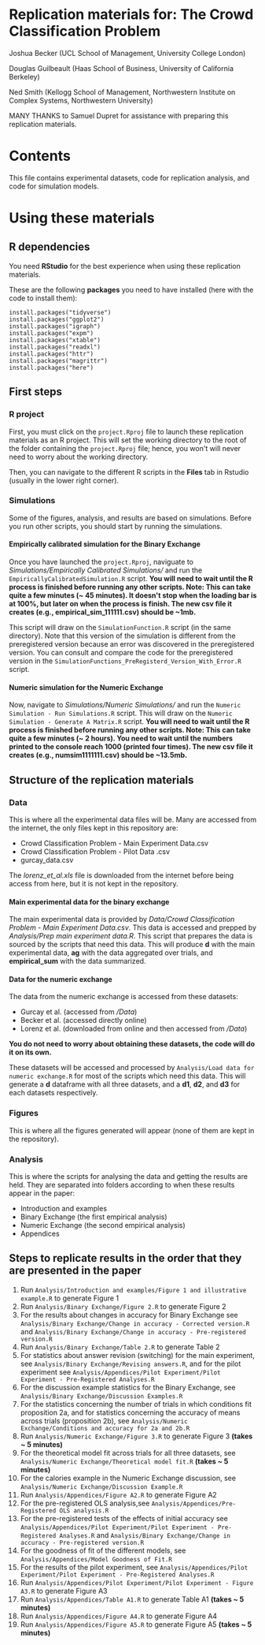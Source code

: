 # Replication materials for:  The Crowd Classification Problem
Joshua Becker (UCL School of Management, University College London) 

Douglas Guilbeault (Haas School of Business, University of California Berkeley) 

Ned Smith (Kellogg School of Management, Northwestern Institute on Complex Systems, Northwestern University) 

MANY THANKS to Samuel Dupret for assistance with preparing this replication materials.

# Contents

This file contains experimental datasets, code for replication analysis, and code for simulation models.

# Using these materials

## R dependencies

You need **RStudio** for the best experience when using these replication materials. 

These are the following **packages** you need to have installed (here with the code to install them):
```
install.packages("tidyverse")
install.packages("ggplot2")
install.packages("igraph")
install.packages("expm")
install.packages("xtable")
install.packages("readxl")
install.packages("httr")
install.packages("magrittr")
install.packages("here")
```

## First steps

### R project

First, you must click on the ```project.Rproj``` file to launch these replication materials as an R project. This will set the working directory to the root of the folder containing the ```project.Rproj``` file; hence, you won't will never need to worry about the working directory.

Then, you can navigate to the different R scripts in the **Files** tab in Rstudio (usually in the lower right corner).

### Simulations

Some of the figures, analysis, and results are based on simulations. Before you run other scripts, you should start by running the simulations.

#### Empirically calibrated simulation for the Binary Exchange

Once you have launched the ```project.Rproj```, naviguate to *Simulations/Empirically Calibrated Simulations/* and run the ```EmpiricallyCalibratedSimulation.R``` script. **You will need to wait until the R process is finished before running any other scripts. Note: This can take quite a few minutes (~ 45 minutes). It doesn't stop when the loading bar is at 100%, but later on when the process is finish. The new csv file it creates (e.g., empirical_sim_111111.csv) should be ~1mb.**

This script will draw on the ```SimulationFunction.R``` script (in the same directory). Note that this version of the simulation is different from the preregistered version because an error was discovered in the preregistered version. You can consult and compare the code for the preregistered version in the ```SimulationFunctions_PreRegisterd_Version_With_Error.R``` script.

#### Numeric simulation for the Numeric Exchange

Now, navigate to *Simulations/Numeric Simulations/* and run the ```Numeric Simulation - Run Simulations.R``` script. This will draw on the ```Numeric Simulation - Generate A Matrix.R``` script. **You will need to wait until the R process is finished before running any other scripts. Note: This can take quite a few minutes (~ 2 hours). You need to wait until the numbers printed to the console reach 1000 (printed four times). The new csv file it creates (e.g., numsim1111111.csv) should be ~13.5mb.**

## Structure of the replication materials

### Data 

This is where all the experimental data files will be. Many are accessed from the internet, the only files kept in this repository are:
- Crowd Classification Problem - Main Experiment Data.csv
- Crowd Classification Problem - Pilot Data .csv
- gurcay_data.csv 

The *lorenz_et_al.xls* file is downloaded from the internet before being access from here, but it is not kept in the repository.

#### Main experimental data for the binary exchange

The main experimental data is provided by *Data/Crowd Classification Problem - Main Experiment Data.csv*. This data is accessed and prepped by *Analysis/Prep main experiment data.R*. This script that prepares the data is sourced by the scripts that need this data. This will produce **d** with the main experimental data, **ag** with the data aggregated over trials, and **empirical_sum** with the data summarized.

#### Data for the numeric exchange

The data from the numeric exchange is accessed from these datasets:
- Gurcay et al. (accessed from */Data*)
- Becker et al. (accessed directly online)
- Lorenz et al. (downloaded from online and then accessed from */Data*)

**You do not need to worry about obtaining these datasets, the code will do it on its own.**

These datasets will be accessed and processed by ```Analysis/Load data for numeric exchange.R``` for most of the scripts which need this data. This will generate a **d** dataframe with all three datasets, and a **d1**, **d2**, and **d3** for each datasets respectively.

### Figures

This is where all the figures generated will appear (none of them are kept in the repository).

### Analysis

This is where the scripts for analysing the data and getting the results are held. They are separated into folders according to when these results appear in the paper: 
- Introduction and examples
- Binary Exchange (the first empirical analysis)
- Numeric Exchange (the second empirical analysis)
- Appendices

## Steps to replicate results in the order that they are presented in the paper

1. Run ```Analysis/Introduction and examples/Figure 1 and illustrative example.R``` to generate Figure 1
1. Run ```Analysis/Binary Exchange/Figure 2.R``` to generate Figure 2
1. For the results about changes in accuracy for Binary Exchange see ```Analysis/Binary Exchange/Change in accuracy - Corrected version.R``` and ```Analysis/Binary Exchange/Change in accuracy - Pre-registered version.R``` 
1. Run ```Analysis/Binary Exchange/Table 2.R``` to generate Table 2
1. For statistics about answer revision (switching) for the main experiment, see ```Analysis/Binary Exchange/Revising answers.R```, and for the pilot experiment see ```Analysis/Appendices/Pilot Experiment/Pilot Experiment - Pre-Registered Analyses.R```
1. For the discussion example statistics for the Binary Exchange, see ```Analysis/Binary Exchange/Discussion Examples.R```
1. For the statistics concerning the number of trials in which conditions fit proposition 2a, and for statistics concerning the accuracy of means across trials (proposition 2b), see ```Analysis/Numeric Exchange/Conditions and accuracy for 2a and 2b.R```
1. Run ```Analysis/Numeric Exchange/Figure 3.R``` to generate Figure 3 **(takes ~ 5 minutes)**
1. For the theoretical model fit across trials for all three datasets, see ```Analysis/Numeric Exchange/Theoretical model fit.R``` **(takes ~ 5 minutes)**
1. For the calories example in the Numeric Exchange discussion, see ```Analysis/Numeric Exchange/Discussion Example.R```
1. Run ```Analysis/Appendices/Figure A2.R``` to generate Figure A2
1. For the pre-registered OLS analysis,see ```Analysis/Appendices/Pre-Registered OLS analysis.R```
1. For the pre-registered tests of the effects of initial accuracy see ```Analysis/Appendices/Pilot Experiment/Pilot Experiment - Pre-Registered Analyses.R``` and ```Analysis/Binary Exchange/Change in accuracy - Pre-registered version.R``` 
1. For the goodness of fit of the different models, see ```Analysis/Appendices/Model Goodness of Fit.R```
1. For the results of the pilot experiment, see ```Analysis/Appendices/Pilot Experiment/Pilot Experiment - Pre-Registered Analyses.R```
1. Run ```Analysis/Appendices/Pilot Experiment/Pilot Experiment - Figure A3.R``` to generate Figure A3
1. Run ```Analysis/Appendices/Table A1.R``` to generate Table A1 **(takes ~ 5 minutes)**
1. Run ```Analysis/Appendices/Figure A4.R``` to generate Figure A4
1. Run ```Analysis/Appendices/Figure A5.R``` to generate Figure A5 **(takes ~ 5 minutes)**
